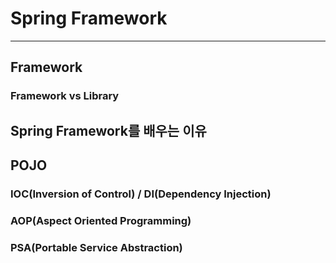 # Spring Framework
___

## Framework

### Framework vs Library

## Spring Framework를 배우는 이유

## POJO
### IOC(Inversion of Control) / DI(Dependency Injection)

### AOP(Aspect Oriented Programming)

### PSA(Portable Service Abstraction)